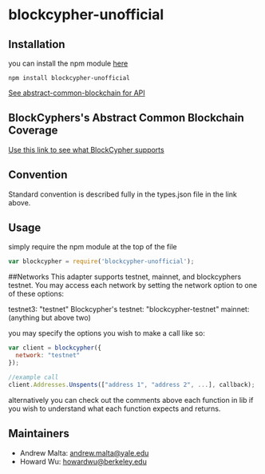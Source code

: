 # blockcypher-unofficial

## Installation

you can install the npm module <a href="https://www.npmjs.com/package/blockcypher-unofficial">here</a>

```
npm install blockcypher-unofficial
```

<a href="https://github.com/blockai/abstract-common-blockchain">See abstract-common-blockchain for API</a>

## BlockCyphers's Abstract Common Blockchain Coverage 
  <a href="http://abstract-common-blockchain.herokuapp.com"> Use this link to see what BlockCypher supports </a>


## Convention

Standard convention is described fully in the types.json file in the link above.

## Usage

simply require the npm module at the top of the file
```javascript
var blockcypher = require('blockcypher-unofficial');
```
##Networks
This adapter supports testnet, mainnet, and blockcyphers testnet. You may access each network by setting the network option to 
one of these options:

testnet3: "testnet"
Blockcypher's testnet: "blockcypher-testnet"
mainnet: (anything but above two)

you may specify the options you wish to make a call like so:

```javascript
var client = blockcypher({
  network: "testnet"
});

//example call
client.Addresses.Unspents(["address 1", "address 2", ...], callback);
```

alternatively you can check out the comments above each function in lib if you wish to understand what each function expects and returns.

## Maintainers
* Andrew Malta: andrew.malta@yale.edu
* Howard Wu: howardwu@berkeley.edu



